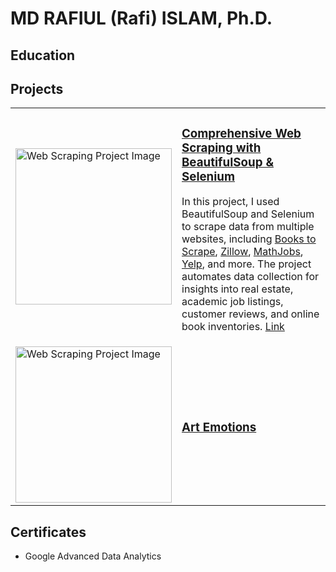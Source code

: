 # MD RAFIUL (Rafi) ISLAM, Ph.D.
## Education
## Projects

<table>
  <tr>
    <td>
      <img src="webscraping_project.png" alt="Web Scraping Project Image" width="250">
    </td>
    <td>
      <h3><a href="your_project_link_here">Comprehensive Web Scraping with BeautifulSoup & Selenium</a></h3>
      <p>In this project, I used BeautifulSoup and Selenium to scrape data from multiple websites, including 
      <a href="https://books.toscrape.com/">Books to Scrape</a>, <a href="https://www.zillow.com/">Zillow</a>, <a href="https://www.mathjobs.org/">MathJobs</a>, <a href ="https://www.yelp.com/">Yelp</a>, and more. 
      The project automates data collection for insights into real estate, academic job listings, customer reviews, and online book inventories.
      <a href="your_app_link_here">Link</a></p>
    </td>
  </tr> 
    <tr>     
    <td>
      <img src="image.png" alt="Web Scraping Project Image" width="250">
    </td> 
    <td> 
      <h3><a href ="paste_the_link_here">Art Emotions</a> </h3> 
    </td>
  </tr> 
  
</table>


## Certificates 
- Google Advanced Data Analytics 
